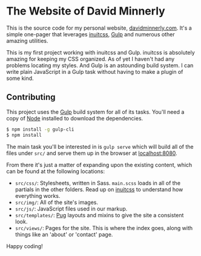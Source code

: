 # The Website of David Minnerly

This is the source code for my personal website, [davidminnerly.com](http://davidminnerly.com). It's a simple one-pager that leverages [inuitcss](https://github.com/inuitcss/getting-started), [Gulp](http://gulpjs.com) and numerous other amazing utilities.

This is my first project working with inuitcss and Gulp. inuitcss is absolutely amazing for keeping my CSS organized. As of yet I haven't had any problems locating my styles. And Gulp is an astounding build system. I can write plain JavaScript in a Gulp task without having to make a plugin of some kind.

## Contributing

This project uses the [Gulp](http://gulpjs.com) build system for all of its tasks. You'll need a copy of [Node](http://nodejs.org) installed to download the dependencies.

```bash
$ npm install -g gulp-cli
$ npm install
```

The main task you'll be interested in is `gulp serve` which will build all of the files under `src/` and serve them up in the browser at [localhost:8080](http://localhost:8080).

From there it's just a matter of expanding upon the existing content, which can be found at the following locations:

- `src/css/`: Stylesheets, written in Sass. `main.scss` loads in all of the partials in the other folders. Read up on [inuitcss](https://github.com/inuitcss/inuitcss) to understand how everything works.
- `src/img/`: All of the site's images.
- `src/js/`: JavaScript files used in our markup.
- `src/templates/`: [Pug](https://pugjs.org/) layouts and mixins to give the site a consistent look.
- `src/views/`: Pages for the site. This is where the index goes, along with things like an 'about' or 'contact' page.

Happy coding!
